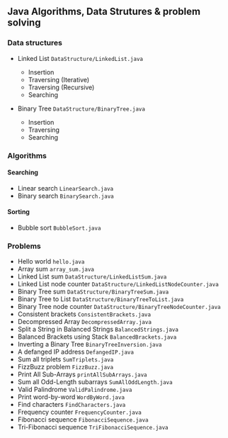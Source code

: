 ## Java Algorithms, Data Strutures & problem solving

### Data structures

- Linked List `DataStructure/LinkedList.java`

  - Insertion
  - Traversing (Iterative)
  - Traversing (Recursive)
  - Searching

- Binary Tree `DataStructure/BinaryTree.java`
  - Insertion
  - Traversing
  - Searching

### Algorithms

#### Searching

- Linear search `LinearSearch.java`
- Binary search `BinarySearch.java`

#### Sorting

- Bubble sort `BubbleSort.java`

### Problems

- Hello world `hello.java`
- Array sum `array_sum.java`
- Linked List sum `DataStructure/LinkedListSum.java`
- Linked List node counter `DataStructure/LinkedListNodeCounter.java`
- Binary Tree sum `DataStructure/BinaryTreeSum.java`
- Binary Tree to List `DataStructure/BinaryTreeToList.java`
- Binary Tree node counter `DataStructure/BinaryTreeNodeCounter.java`
- Consistent brackets `ConsistentBrackets.java`
- Decompressed Array `DecompressedArray.java`
- Split a String in Balanced Strings `BalancedStrings.java`
- Balanced Brackets using Stack `BalancedBrackets.java`
- Inverting a Binary Tree `BinaryTreeInversion.java`
- A defanged IP address `DefangedIP.java`
- Sum all triplets `SumTriplets.java`
- FizzBuzz problem `FizzBuzz.java`
- Print All Sub-Arrays `printAllSubArrays.java`
- Sum all Odd-Length subarrays `SumAllOddLength.java`
- Valid Palindrome `ValidPalindrome.java`
- Print word-by-word `WordByWord.java`
- Find characters `FindCharacters.java`
- Frequency counter `FrequencyCounter.java`
- Fibonacci sequence `FibonacciSequence.java`
- Tri-Fibonacci sequence `TriFibonacciSequence.java`
